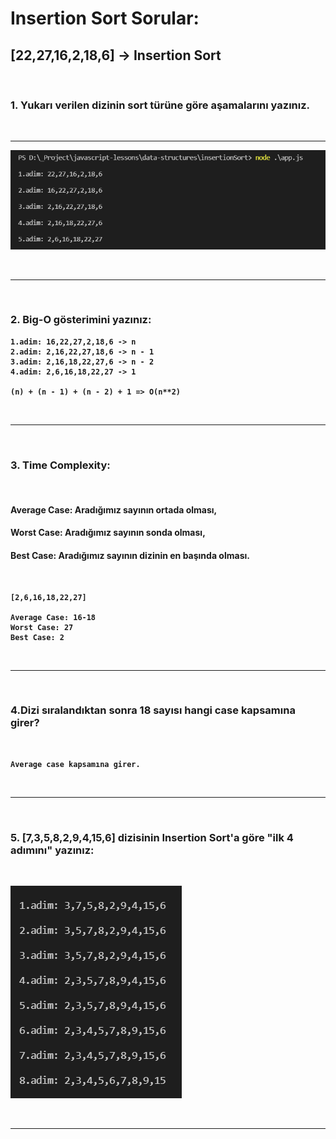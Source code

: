 # <strong> Insertion Sort Sorular:

## <strong> [22,27,16,2,18,6] -> Insertion Sort 

<br>
  
### 1. Yukarı verilen dizinin sort türüne göre aşamalarını yazınız.
  
<br>
<hr>
  
![github](/images/firstArr.png)

<br>
<hr>
<br>

### 2. Big-O gösterimini yazınız:

```
1.adim: 16,22,27,2,18,6 -> n
2.adim: 2,16,22,27,18,6 -> n - 1
3.adim: 2,16,18,22,27,6 -> n - 2
4.adim: 2,6,16,18,22,27 -> 1

(n) + (n - 1) + (n - 2) + 1 => O(n**2)

```

<br>
<hr>
<br>

### 3. Time Complexity: 
<br>
  
#### Average Case: Aradığımız sayının ortada olması,
  
#### Worst Case: Aradığımız sayının sonda olması, 
  
#### Best Case: Aradığımız sayının dizinin en başında olması.
  
<br>

```
[2,6,16,18,22,27]

Average Case: 16-18
Worst Case: 27
Best Case: 2

```
<br>
<hr>
<br>

### 4.Dizi sıralandıktan sonra 18 sayısı hangi case kapsamına girer?
<br>


```
Average case kapsamına girer.

```
<br>
<hr>
<br>

### 5. [7,3,5,8,2,9,4,15,6] dizisinin Insertion Sort'a göre "ilk 4 adımını" yazınız:
<br>

![github](/images/secondArr.png)

<br>
<hr>
<br>
